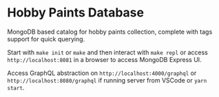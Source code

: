 # Hobby Paints Database

MongoDB based catalog for hobby paints collection, complete with tags support
for quick querying.

Start with `make init` or `make` and then interact with `make repl` or access 
`http://localhost:8081` in a browser to access MongoDB Express UI.

Access GraphQL abstraction on `http://localhost:4000/graphql` or 
`http://localhost:8080/graphql` if running server from VSCode or `yarn start`.